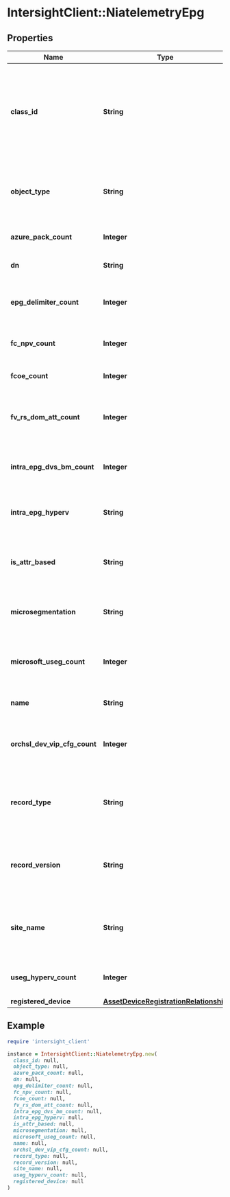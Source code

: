 # IntersightClient::NiatelemetryEpg

## Properties

| Name | Type | Description | Notes |
| ---- | ---- | ----------- | ----- |
| **class_id** | **String** | The fully-qualified name of the instantiated, concrete type. This property is used as a discriminator to identify the type of the payload when marshaling and unmarshaling data. | [default to &#39;niatelemetry.Epg&#39;] |
| **object_type** | **String** | The fully-qualified name of the instantiated, concrete type. The value should be the same as the &#39;ClassId&#39; property. | [default to &#39;niatelemetry.Epg&#39;] |
| **azure_pack_count** | **Integer** | Azure Pack NAT with ASA feature usage. | [optional] |
| **dn** | **String** | Dn value for the End Point Groups present. | [optional] |
| **epg_delimiter_count** | **Integer** | Number of  objects with delimiter value present in EPG Delimiter attribute. | [optional] |
| **fc_npv_count** | **Integer** | Number of ports with FC path attribute of type FC. | [optional] |
| **fcoe_count** | **Integer** | Number of FCoE per End Point Group. | [optional] |
| **fv_rs_dom_att_count** | **Integer** | Number of FvRsDomAtt objects per End Point Group with VMware configuration. | [optional] |
| **intra_epg_dvs_bm_count** | **Integer** | Intra End Point Group Contract for Distributed Virtual Switch and BM feature usage. | [optional] |
| **intra_epg_hyperv** | **String** | Intra EPG Isolation for Hyper-V, enabled if pcEnfPref attribute is set to enforced. | [optional] |
| **is_attr_based** | **String** | Gets the state of End Point Groups with isAttrBasedEPg value as configured. | [optional] |
| **microsegmentation** | **String** | Gets the state of End Point Groups where microsegmentation is present. | [optional] |
| **microsoft_useg_count** | **Integer** | Number of FvRsDomAtt objects per End Point Group with Microsoft configuration. | [optional] |
| **name** | **String** | Name value for the End Point Groups present. | [optional] |
| **orchsl_dev_vip_cfg_count** | **Integer** | Number of objects with Simplified Service Graph Integration with Windows Azure Pack. | [optional] |
| **record_type** | **String** | Type of record DCNM / APIC / SE. This determines the type of platform where inventory was collected. | [optional] |
| **record_version** | **String** | Version of record being pushed. This determines what was the API version for data available from the device. | [optional] |
| **site_name** | **String** | The Site name represents an APIC cluster. Service Engine can onboard multiple APIC clusters / sites. | [optional] |
| **useg_hyperv_count** | **Integer** | Logical Operators for attribute based microsegmentation in a hypervisor. | [optional] |
| **registered_device** | [**AssetDeviceRegistrationRelationship**](AssetDeviceRegistrationRelationship.md) |  | [optional] |

## Example

```ruby
require 'intersight_client'

instance = IntersightClient::NiatelemetryEpg.new(
  class_id: null,
  object_type: null,
  azure_pack_count: null,
  dn: null,
  epg_delimiter_count: null,
  fc_npv_count: null,
  fcoe_count: null,
  fv_rs_dom_att_count: null,
  intra_epg_dvs_bm_count: null,
  intra_epg_hyperv: null,
  is_attr_based: null,
  microsegmentation: null,
  microsoft_useg_count: null,
  name: null,
  orchsl_dev_vip_cfg_count: null,
  record_type: null,
  record_version: null,
  site_name: null,
  useg_hyperv_count: null,
  registered_device: null
)
```


